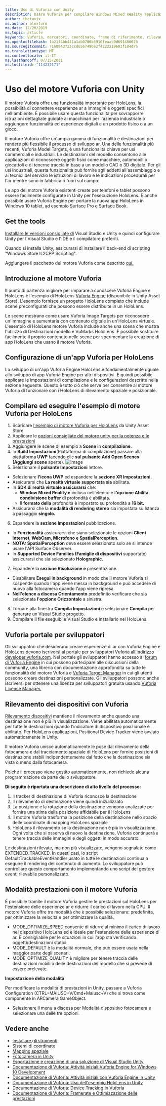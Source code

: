```yaml
---
title: Uso di Vuforia con Unity
description: Usare Vuforia per compilare Windows Mixed Reality applicazioni in Unity.
author: thetuvix
ms.author: alexturn
ms.date: 12/20/2019
ms.topic: article
keywords: Vuforia, marcatori, coordinate, frame di riferimento, rilevamento, visore per realtà mista, visore windows mixed reality, visore di realtà virtuale, unity, HoloLens, rilevamento dei dispositivi, modalità prestazioni, Vuforia portale per sviluppatori
ms.openlocfilehash: 1a21f4bb441a1ab0706b5916feaac0d691486626
ms.sourcegitcommit: 7160843723ccd6567490e2f4222219603f184d76
ms.translationtype: MT
ms.contentlocale: it-IT
ms.lasthandoff: 07/15/2021
ms.locfileid: "114232171"
---
```

# <a name="using-vuforia-engine-with-unity"></a>Uso del motore Vuforia con Unity

Il motore Vuforia offre una funzionalità importante per HoloLens, la possibilità di connettere esperienze ar a immagini e oggetti specifici nell'ambiente. È possibile usare questa funzionalità per sovrapporre istruzioni dettagliate guidate ai macchinari per l'azienda industriale o aggiungere funzionalità ed esperienze digitali a un prodotto fisico o a un gioco.

Il motore Vuforia offre un'ampia gamma di funzionalità e destinazioni per rendere più flessibile il processo di sviluppo ar. Una delle funzionalità più recenti, Vuforia Model Targets, è una funzionalità chiave per usi commerciali e industriali. Le destinazioni del modello consentono alle applicazioni di riconoscere oggetti fisici come macchine, automobili o giocattoli e di tenerne traccia in base a un modello CAD o 3D digitale. Per gli usi industriali, questa funzionalità può fornire agli addetti all'assemblaggio e ai tecnici del servizio le istruzioni di lavoro e le indicazioni procedurali per l'ar mentre sono in fabbrica o fuori sul campo.

Le app del motore Vuforia esistenti create per telefoni e tablet possono essere facilmente configurate in Unity per l'esecuzione HoloLens. È anche possibile usare Vuforia Engine per portare la nuova app HoloLens in Windows 10 tablet, ad esempio Surface Pro e Surface Book.


## <a name="get-the-tools"></a>Get the tools

[Installare le versioni consigliate di](../install-the-tools.md) Visual Studio e Unity e quindi configurare Unity per l'Visual Studio e l'IDE e il compilatore preferiti. 

Quando si installa Unity, assicurarsi di installare il back-end di scripting "Windows Store IL2CPP Scripting".

Aggiungere il pacchetto del motore Vuforia come descritto [qui.](https://library.vuforia.com/content/vuforia-library/en/articles/Solution/vuforia-engine-package-hosting-for-unity.html)

## <a name="getting-started-with-vuforia-engine"></a>Introduzione al motore Vuforia

Il punto di partenza migliore per imparare a conoscere Vuforia Engine e HoloLens è l'esempio di HoloLens [Vuforia Engine](https://assetstore.unity.com/packages/templates/packs/vuforia-hololens-sample-101553) (disponibile in Unity Asset Store). L'esempio fornisce un progetto HoloLens completo che include scene preconfigurati che possono essere distribuite in un HoloLens.

Le scene mostrano come usare Vuforia Image Targets per riconoscere un'immagine e aumentarla con contenuto digitale in un'HoloLens virtuale. L'esempio di HoloLens motore Vuforia include anche una scena che mostra l'utilizzo di Destinazioni modello e VuMarks HoloLens. È possibile sostituire facilmente il proprio contenuto nelle scene per sperimentare la creazione di app HoloLens che usano il motore Vuforia.



## <a name="configuring-a-vuforia-app-for-hololens"></a>Configurazione di un'app Vuforia per HoloLens

Lo sviluppo di un'app Vuforia Engine HoloLens è fondamentalmente uguale allo sviluppo di app Vuforia Engine per altri dispositivi. È quindi possibile applicare le impostazioni di compilazione e le configurazioni descritte nella sezione seguente. Questo è tutto ciò che serve per consentire al motore Vuforia di funzionare con i HoloLens di rilevamento spaziale e posizionale.

## <a name="build-and-run-the-vuforia-engine-sample-for-hololens"></a>Compilare ed eseguire l'esempio di motore Vuforia per HoloLens
1.  Scaricare [l'esempio di motore Vuforia per HoloLens](https://assetstore.unity.com/packages/templates/packs/vuforia-hololens-sample-101553) da Unity Asset Store
2.  Applicare le [opzioni consigliate del motore unity per la potenza e le prestazioni](performance-recommendations-for-unity.md)
3.  Aggiungere le scene di esempio a **Scene** in **compilazione.**
4.  In **Build Impostazioni**(Piattaforma di compilazione) passare alla piattaforma **UWP** facendo clic **sul pulsante Add Open Scenes (Aggiungi scene** aperte).
![image](https://user-images.githubusercontent.com/45470042/89573103-173daa80-d7f8-11ea-9284-931a7b6c913d.png)
5.  Selezionare il **pulsante Impostazioni** lettore.  
   * Selezionare **l'icona UWP** ed espandere la **sezione XR Impostazioni.**
   * Assicurarsi che **La realtà virtuale supportata sia** abilitata.    
   * In **SDK di realtà virtuale assicurarsi** che:
     * **Window Mixed Reality è** incluso nell'elenco e **l'opzione Abilita condivisione buffer** di profondità è abilitata. 
     * Il **formato della** profondità è impostato su profondità a **16 bit.** 
   * Assicurarsi che la **modalità di rendering stereo** sia impostata su Istanza a passaggio **singolo.**
6.  Espandere la **sezione Impostazioni** pubblicazione.
   * In **Funzionalità** assicurarsi che siano selezionate le opzioni **Client Internet, WebCam, Microfono** **e SpatialPerception.**
   * **NOTA: SpatialPerception** deve essere selezionato solo se si intende usare l'API Surface Observer.
   * In **Supported Device Families (Famiglie di dispositivi** supportate) assicurarsi che sia selezionato **Holographic.** 
7.  Espandere la **sezione Risoluzione e** presentazione.
   * Disabilitare **Esegui in background** in modo che il motore Vuforia si sospende quando l'app viene messa in background e può accedere di nuovo alla fotocamera quando l'app viene ripresa. 
   * **Nell'elenco a discesa Orientamento** predefinito verificare che sia selezionata **l'opzione Orizzontale** a sinistra.
8.  Tornare alla finestra **Compila Impostazioni** e selezionare **Compila** per generare un Visual Studio progetto.
9.  Compilare il file eseguibile Visual Studio e installarlo nel HoloLens.

## <a name="the-vuforia-developer-portal"></a>Vuforia portale per sviluppatori

Gli sviluppatori che desiderano creare esperienze di ar con Vuforia Engine e HoloLens devono iscriversi al portale per sviluppatori Vuforia [all'indirizzo developer.vuforia.com](https://developer.vuforia.com/). Nel portale gli sviluppatori hanno accesso ai [forum di Vuforia Engine](https://developer.vuforia.com/forum) in cui possono partecipare alle discussioni della community, una libreria con documentazione approfondita su tutte le funzionalità del motore Vuforia e [Vuforia Target Manager](https://developer.vuforia.com/target-manager) in cui gli utenti possono creare destinazioni personalizzate. [](https://library.vuforia.com/) Gli sviluppatori possono anche iscriversi per ottenere una licenza per sviluppatori gratuita usando [Vuforia License Manager.](https://developer.vuforia.com/license-manager)

## <a name="device-tracking-with-vuforia"></a>Rilevamento dei dispositivi con Vuforia

[Rilevamento dispositivi](https://library.vuforia.com/features/environments/device-tracker-overview.html) mantiene il rilevamento anche quando una destinazione non è più in visualizzazione. Viene abilitata automaticamente per tutte le destinazioni quando l'indicatore di dispositivo posizionale è abilitato. Per HoloLens applicazioni, Positional Device Tracker viene avviato automaticamente in Unity.

Il motore Vuforia unisce automaticamente le pose dal rilevamento della fotocamera e dal tracciamento spaziale di HoloLens per fornire posizioni di destinazione stabili indipendentemente dal fatto che la destinazione sia vista o meno dalla fotocamera.

Poiché il processo viene gestito automaticamente, non richiede alcuna programmazione da parte dello sviluppatore.


**Di seguito è riportata una descrizione di alto livello del processo:**
1. Il tracker di destinazione di Vuforia riconosce la destinazione
2. Il rilevamento di destinazione viene quindi inizializzato
3. La posizione e la rotazione della destinazione vengono analizzate per fornire una stima della posizione affidabile per il HoloLens
4. Il motore Vuforia trasforma la posizione della destinazione nello spazio delle coordinate di mapping HoloLens spaziale
5. HoloLens il rilevamento se la destinazione non è più in visualizzazione. Ogni volta che si osserva di nuovo la destinazione, Vuforia continuerà a tenere traccia delle immagini e degli oggetti in modo accurato.

Le destinazioni rilevate, ma non più visualizzate, vengono segnalate come EXTENDED_TRACKED. In questi casi, lo script DefaultTrackableEventHandler usato in tutte le destinazioni continua a eseguire il rendering del contenuto di aumento. Lo sviluppatore può controllare questo comportamento implementando uno script del gestore eventi rilevabile personalizzato.

## <a name="performance-mode-with-vuforia-engine"></a>Modalità prestazioni con il motore Vuforia 

È possibile tramite il motore Vuforia gestire le prestazioni sul HoloLens per l'estensione delle esperienze ar e ridurre il carico di lavoro nella CPU. Il motore Vuforia offre tre modalità che è possibile selezionare: predefinita, per ottimizzare la velocità e per ottimizzare la qualità. 

*   MODE_OPTIMIZE_SPEED consente di ridurre al minimo il carico di lavoro nel dispositivo HoloLens ed è ideale per l'estensione delle esperienze di ar. È consigliabile per le situazioni in cui l'app sta verificando oggetti/destinazioni statici.
*   MODE_DEFAULT è la modalità normale, che può essere usata nella maggior parte degli scenari.
*   MODE_OPTIMIZE_QUALITY è migliore per tenere traccia delle destinazioni mobili o delle destinazioni del modello che si prevede di essere prelevate.

**Impostazione della modalità**

Per modificare la modalità di prestazioni in Unity, passare a Vuforia Configuration (CTRL+MAIUSC+V/Cmd+Maiusc+V) che si trova come componente in ARCamera GameObject. 
*   Selezionare il menu a discesa per Modalità dispositivo fotocamera e selezionare una delle tre opzioni.


## <a name="see-also"></a>Vedere anche
* [Installare gli strumenti](../install-the-tools.md)
* [Sistemi di coordinate](../../design/coordinate-systems.md)
* [Mapping spaziale](../../design/spatial-mapping.md)
* [Fotocamera in Unity](camera-in-unity.md)
* [Esportazione e creazione di una soluzione di Visual Studio Unity](exporting-and-building-a-unity-visual-studio-solution.md)
* [Documentazione di Vuforia: Attività iniziali Vuforia Engine for Windows 10 Development](https://library.vuforia.com/articles/Training/Getting-Started-with-Vuforia-for-Windows-10-Development.html)
* [Documentazione di Vuforia: Attività iniziali con Vuforia Engine in Unity](https://library.vuforia.com/articles/Training/getting-started-with-vuforia-in-unity.html)
* [Documentazione di Vuforia: Uso dell'esempio HoloLens in Unity](https://library.vuforia.com/articles/Solution/Working-with-the-HoloLens-sample-in-Unity.html)
* [Documentazione di Vuforia: Device Tracking in Vuforia](https://library.vuforia.com/features/environments/device-tracker-overview.html)
* [Documentazione di Vuforia: Framerate e Ottimizzazione delle prestazioni](https://library.vuforia.com/content/vuforia-library/en/articles/Solution/Framerate-Optimization-for-Mixed-Reality-Apps.html)
